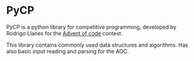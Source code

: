# PyCP

PyCP is a python library for competitive programming, 
developed by Rodrigo Llanes for the [Advent of code](https://adventofcode.com) contest.

This library contains commonly used data structures and algorithms.
Has also basic input reading and parsing for the AOC.
